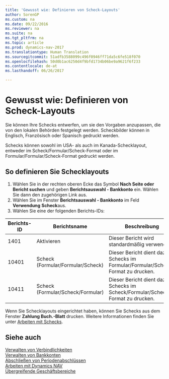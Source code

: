 ```yaml
---
title: 'Gewusst wie: Definieren von Scheck-Layouts'
author: SorenGP
ms.custom: na
ms.date: 09/22/2016
ms.reviewer: na
ms.suite: na
ms.tgt_pltfrm: na
ms.topic: article
ms.prod: dynamics-nav-2017
ms.translationtype: Human Translation
ms.sourcegitcommit: 51adfb3588099c496f0946ff71da5c6fe518f070
ms.openlocfilehash: 50d0b1ac6250d4f9bfd1734b06be9a9621f6f233
ms.contentlocale: de-at
ms.lasthandoff: 06/26/2017

---
```


# <a name="how-to-define-check-layouts"></a>Gewusst wie: Definieren von Scheck-Layouts

Sie können Ihre Schecks entwerfen, um sie den Vorgaben anzupassen, die von den lokalen Behörden festgelegt werden. Scheckbilder können in Englisch, Französisch oder Spanisch gedruckt werden.

Schecks können sowohl im USA- als auch im Kanada-Schecklayout, entweder im Scheck/Formular/Scheck-Format oder im Formular/Formular/Scheck-Format gedruckt werden.

## <a name="to-define-check-layouts"></a>So definieren Sie Schecklayouts
1. Wählen Sie in der rechten oberen Ecke das Symbol **Nach Seite oder Bericht suchen** und geben **Berichtsauswahl - Bankkonto** ein. Wählen Sie dann den zugehörigen Link aus.
2. Wählen Sie im Fenster **Berichtsauswahl - Bankkonto** im Feld **Verwendung** **Scheck**aus.
3. Wählen Sie eine der folgenden Berichts-IDs:

| Berichts-ID   | Berichtsname   | Beschreibung |
|-------------|---------------|-------------|
|1401|Aktivieren|Dieser Bericht wird standardmäßig verwendet.|
|10401|Scheck (Formular/Formular/Scheck)|Dieser Bericht dient dazu, Schecks im Formular/Formular/Scheck-Format zu drucken.|
|10411|Scheck (Formular/Scheck/Formular)|Dieser Bericht dient dazu, Schecks im Scheck/Formular/Scheck-Format zu drucken.|

Wenn Sie Schecklayouts eingerichtet haben, können Sie Schecks aus dem Fenster **Zahlung Buch.-Blatt** drucken. Weitere Informationen finden Sie unter [Arbeiten mit Schecks](payables-how-work-checks.md).

## <a name="see-also"></a>Siehe auch
[Verwalten von Verbindlichkeiten](payables-manage-payables.md)  
[Verwalten von Bankkonten](bank-manage-bank-accounts.md)   
[Abschließen von Periodenabschlüssen](year-how-complete-period-end-processes.md)  
[Arbeiten mit Dynamics NAV](ui-work-product.md)  
[Übergreifende Geschäftsbereiche](ui-across-business-areas.md)

